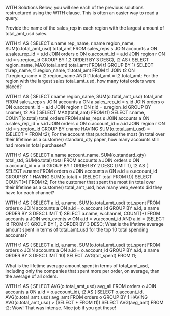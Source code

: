 WITH Solutions
Below, you will see each of the previous solutions restructured using the WITH clause. This is often an easier way to read a query.

Provide the name of the sales_rep in each region with the largest amount of total_amt_usd sales.

WITH t1 AS (
  SELECT s.name rep_name, r.name region_name, SUM(o.total_amt_usd) total_amt
   FROM sales_reps s
   JOIN accounts a
   ON a.sales_rep_id = s.id
   JOIN orders o
   ON o.account_id = a.id
   JOIN region r
   ON r.id = s.region_id
   GROUP BY 1,2
   ORDER BY 3 DESC), 
t2 AS (
   SELECT region_name, MAX(total_amt) total_amt
   FROM t1
   GROUP BY 1)
SELECT t1.rep_name, t1.region_name, t1.total_amt
FROM t1
JOIN t2
ON t1.region_name = t2.region_name AND t1.total_amt = t2.total_amt;
For the region with the largest sales total_amt_usd, how many total orders were placed?

WITH t1 AS (
   SELECT r.name region_name, SUM(o.total_amt_usd) total_amt
   FROM sales_reps s
   JOIN accounts a
   ON a.sales_rep_id = s.id
   JOIN orders o
   ON o.account_id = a.id
   JOIN region r
   ON r.id = s.region_id
   GROUP BY r.name), 
t2 AS (
   SELECT MAX(total_amt)
   FROM t1)
SELECT r.name, COUNT(o.total) total_orders
FROM sales_reps s
JOIN accounts a
ON a.sales_rep_id = s.id
JOIN orders o
ON o.account_id = a.id
JOIN region r
ON r.id = s.region_id
GROUP BY r.name
HAVING SUM(o.total_amt_usd) = (SELECT * FROM t2);
For the account that purchased the most (in total over their lifetime as a customer) standard_qty paper, how many accounts still had more in total purchases?

WITH t1 AS (
  SELECT a.name account_name, SUM(o.standard_qty) total_std, SUM(o.total) total
  FROM accounts a
  JOIN orders o
  ON o.account_id = a.id
  GROUP BY 1
  ORDER BY 2 DESC
  LIMIT 1), 
t2 AS (
  SELECT a.name
  FROM orders o
  JOIN accounts a
  ON a.id = o.account_id
  GROUP BY 1
  HAVING SUM(o.total) > (SELECT total FROM t1))
SELECT COUNT(*)
FROM t2;
For the customer that spent the most (in total over their lifetime as a customer) total_amt_usd, how many web_events did they have for each channel?

WITH t1 AS (
   SELECT a.id, a.name, SUM(o.total_amt_usd) tot_spent
   FROM orders o
   JOIN accounts a
   ON a.id = o.account_id
   GROUP BY a.id, a.name
   ORDER BY 3 DESC
   LIMIT 1)
SELECT a.name, w.channel, COUNT(*)
FROM accounts a
JOIN web_events w
ON a.id = w.account_id AND a.id =  (SELECT id FROM t1)
GROUP BY 1, 2
ORDER BY 3 DESC;
What is the lifetime average amount spent in terms of total_amt_usd for the top 10 total spending accounts?

WITH t1 AS (
   SELECT a.id, a.name, SUM(o.total_amt_usd) tot_spent
   FROM orders o
   JOIN accounts a
   ON a.id = o.account_id
   GROUP BY a.id, a.name
   ORDER BY 3 DESC
   LIMIT 10)
SELECT AVG(tot_spent)
FROM t1;

What is the lifetime average amount spent in terms of total_amt_usd, including only the companies that spent more per order, on average, than the average of all orders.

WITH t1 AS (
   SELECT AVG(o.total_amt_usd) avg_all
   FROM orders o
   JOIN accounts a
   ON a.id = o.account_id),
t2 AS (
   SELECT o.account_id, AVG(o.total_amt_usd) avg_amt
   FROM orders o
   GROUP BY 1
   HAVING AVG(o.total_amt_usd) > (SELECT * FROM t1))
SELECT AVG(avg_amt)
FROM t2;
Wow! That was intense. Nice job if you got these!